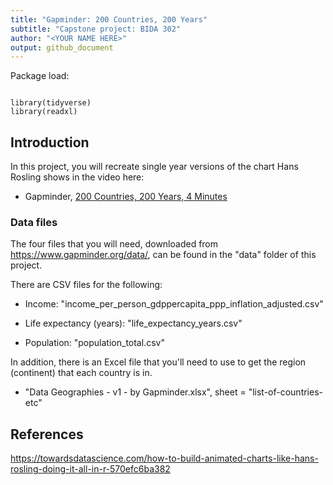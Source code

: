 ```yaml
---
title: "Gapminder: 200 Countries, 200 Years"
subtitle: "Capstone project: BIDA 302"
author: "<YOUR NAME HERE>"
output: github_document
---
```



Package load:
```{r setup}

library(tidyverse)
library(readxl)

```


## Introduction


In this project, you will recreate  single year versions of the chart Hans Rosling shows in the video here:

* Gapminder, [200 Countries, 200 Years, 4 Minutes](https://www.gapminder.org/videos/200-years-that-changed-the-world-bbc/)




### Data files

The four files that you will need, downloaded from https://www.gapminder.org/data/, can be found in the "data" folder of this project.

There are CSV files for the following:

* Income: "income_per_person_gdppercapita_ppp_inflation_adjusted.csv"

* Life expectancy (years): "life_expectancy_years.csv"

* Population: "population_total.csv"

In addition, there is an Excel file that you'll need to use to get the region (continent) that each country is in. 

* "Data Geographies - v1 - by Gapminder.xlsx", sheet = "list-of-countries-etc"






## References

https://towardsdatascience.com/how-to-build-animated-charts-like-hans-rosling-doing-it-all-in-r-570efc6ba382


